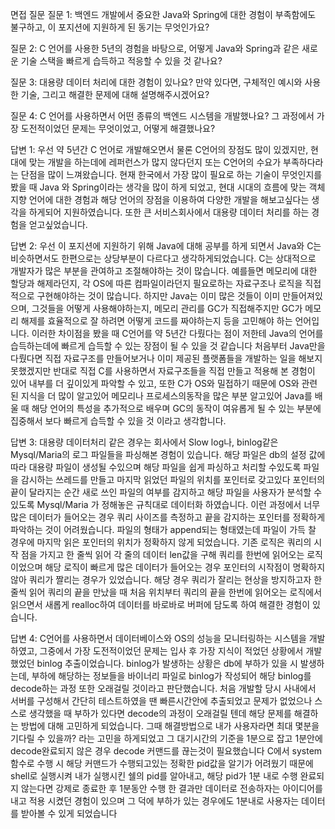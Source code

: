 면접 질문
질문 1:
백엔드 개발에서 중요한 Java와 Spring에 대한 경험이 부족함에도 불구하고, 이 포지션에 지원하게 된 동기는 무엇인가요?

질문 2:
C 언어를 사용한 5년의 경험을 바탕으로, 어떻게 Java와 Spring과 같은 새로운 기술 스택을 빠르게 습득하고 적응할 수 있을 것 같나요?

질문 3:
대용량 데이터 처리에 대한 경험이 있나요? 만약 있다면, 구체적인 예시와 사용한 기술, 그리고 해결한 문제에 대해 설명해주시겠어요?

질문 4:
C 언어를 사용하면서 어떤 종류의 백엔드 시스템을 개발했나요? 그 과정에서 가장 도전적이었던 문제는 무엇이었고, 어떻게 해결했나요?

답변 1:
우선 약 5년간 C 언어로 개발해오면서 물론 C언어의 장점도 많이 있겠지만, 현대에 맞는 개발을 하는데에 레퍼런스가 많지 않다던지 또는 C언어의 수요가 부족하다라는 단점을 많이 느껴왔습니다. 현재 한국에서 가장 많이 필요로 하는 기술이 무엇인지를 봤을 때 Java 와 Spring이라는 생각을 많이 하게 되었고, 현대 시대의 흐름에 맞는 객체 지향 언어에 대한 경험과 해당 언어의 장점을 이용하여 다양한 개발을 해보고싶다는 생각을 하게되어 지원하였습니다. 또한 큰 서비스회사에서 대용량 데이터 처리를 하는 경험을 얻고싶었습니다.

답변 2:
우선 이 포지션에 지원하기 위해 Java에 대해 공부를 하게 되면서 Java와 C는 비슷하면서도 한편으로는 상당부분이 다르다고 생각하게되었습니다. C는 상대적으로 개발자가 많은 부분을 관여하고 조절해야하는 것이 많습니다. 예를들면 메모리에 대한 할당과 해제라던지, 각 OS에 따른 컴파일이라던지 필요로하는 자료구조나 로직을 직접적으로 구현해야하는 것이 많습니다. 하지만 Java는 이미 많은 것들이 이미 만들어져있으며, 그것들을 어떻게 사용해야하는지, 메모리 관리를 GC가 직접해주지만 GC가 메모리 해제를 효율적으로 잘 하려면 어떻게 코드를 짜야하는지 등을 고민해야 하는 언어입니다. 이러한 차이점을 봤을 때 C언어를 약 5년간 다뤘다는 점이 저한테 Java의 언어를 습득하는데에 빠르게 습득할 수 있는 장점이 될 수 있을 것 같습니다 처음부터 Java만을 다뤘다면 직접 자료구조를 만들어보거나 이미 제공된 플랫폼들을 개발하는 일을 해보지 못했겠지만 반대로 직접 C를 사용하면서 자료구조들을 직접 만들고 적용해 본 경험이 있어 내부를 더 깊이있게 파악할 수 있고, 또한 C가 OS와 밀접하기 때문에 OS와 관련된 지식을 더 많이 알고있어 메모리나 프로세스의동작을 많은 부분 알고있어 Java를 배울 때 해당 언어의 특성을 추가적으로 배우며 GC의 동작이 여유롭게 될 수 있는 부분에 집중해서 보다 빠르게 습득할 수 있을 것 이라고 생각합니다. 

답변 3:
대용량 데이터처리 같은 경우는 회사에서 Slow log나, binlog같은 Mysql/Maria의 로그 파일들을 파싱해본 경험이 있습니다. 해당 파일은 db의 설정 값에 따라 대용량 파일이 생성될 수있으며 해당 파일을 쉽게 파싱하고 처리할 수있도록 파일을 감시하는 쓰레드를 만들고 마지막 읽었던 파일의 위치를 포인터로 갖고있다 포인터의 끝이 달라지는 순간 새로 쓰인 파일의 여부를 감지하고 해당 파일을 사용자가 분석할 수 있도록 Mysql/Maria 가 정해놓은 규칙대로 데이터화 하였습니다. 이런 과정에서 너무 많은 데이터가 들어오는 경우 쿼리 사이즈를 측정하고 끝을 감지하는 포인터를 정확하게 파악하는 것이 어려웠습니다. 파일의 형태가 append되는 형태였는데 파일이 가득 찰 경우에 마지막 읽은 포인터의 위치가 정확하지 않게 되었습니다. 기존 로직은 쿼리의 시작 점을 가지고 한 줄씩 읽어 각 줄의 데이터 len값을 구해 쿼리를 한번에 읽어오는 로직이었으며 해당 로직이 빠르게 많은 데이터가 들어오는 경우 포인터의 시작점이 명확하지 않아 쿼리가 짤리는 경우가 있었습니다. 해당 경우 쿼리가 잘리는 현상을 방지하고자 한줄씩 읽어 쿼리의 끝을 만났을 때 처음 위치부터 쿼리의 끝을 한번에 읽어오는 로직에서 읽으면서 새롭게 realloc하여 데이터를 바로바로 버퍼에 담도록 하여 해결한 경험이 있습니다. 

답변 4:
C언어를 사용하면서 데이터베이스와 OS의 성능을 모니터링하는 시스템을 개발하였고, 그중에서 가장 도전적이었던 문제는 입사 후 가장 지식이 적었던 상황에서 개발했었던 binlog 추출이었습니다. binlog가 발생하는 상황은 db에 부하가 있을 시 발생하는데, 부하에 해당하는 정보들을 바이너리 파일로 binlog가 작성되어 해당 binlog를 decode하는 과정 또한 오래걸릴 것이라고 판단했습니다. 처음 개발할 당시 사내에서 서버를 구성해서 간단히 테스트하였을 땐 빠른시간안에 추출되었고 문제가 없었으나 스스로 생각했을 때 부하가 있다면 decode의 과정이 오래걸릴 텐데 해당 문제를 해결하는 방법에 대해 고민하게 되었습니다. 그때 해결방법으로 내가 사용자라면 최대 몇분을 기다릴 수 있을까? 라는 고민을 하게되었고 그 대기시간의 기준을 1분으로 잡고 1분안에 decode완료되지 않은 경우 decode 커맨드를 끊는것이 필요했습니다 C에서 system함수로 수행 시 해당 커맨드가 수행되고있는 정확한 pid값을 알기가 어려웠기 때문에 shell로 실행시켜 내가 실행시킨 쉘의 pid를 알아내고, 해당 pid가 1분 내로 수행 완료되지 않는다면 강제로 종료한 후 1분동안 수행 한 결과만 데이터로 전송하자는 아이디어를 내고 적용 시켰던 경험이 있으며 그 덕에 부하가 있는 경우에도 1분내로 사용자는 데이터를 받아볼 수 있게 되었습니다
